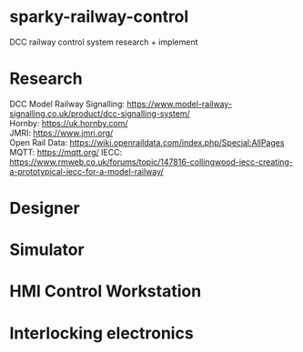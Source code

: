 # sparky-railway-control
DCC railway control system research + implement

# Research
DCC Model Railway Signalling: https://www.model-railway-signalling.co.uk/product/dcc-signalling-system/ \
Hornby: https://uk.hornby.com/ \
JMRI: https://www.jmri.org/ \
Open Rail Data: https://wiki.openraildata.com/index.php/Special:AllPages \
MQTT: https://mqtt.org/
IECC: https://www.rmweb.co.uk/forums/topic/147816-collingwood-iecc-creating-a-prototypical-iecc-for-a-model-railway/

# Designer

# Simulator

# HMI Control Workstation

# Interlocking electronics
